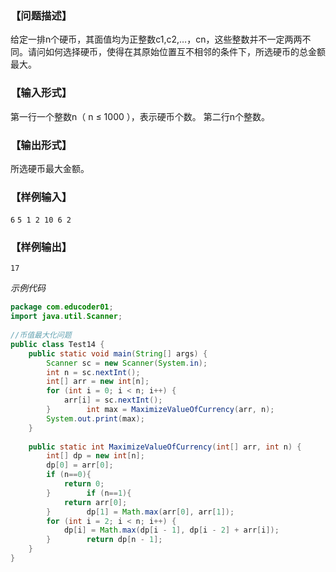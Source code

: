 ### 【问题描述】
给定一排n个硬币，其面值均为正整数c1,c2,…，cn，这些整数并不一定两两不同。请问如何选择硬币，使得在其原始位置互不相邻的条件下，所选硬币的总金额最大。

### 【输入形式】
第一行一个整数n（ n ≤ 1000 ），表示硬币个数。 第二行n个整数。

### 【输出形式】
所选硬币最大金额。

### 【样例输入】
`6` `5 1 2 10 6 2`

### 【样例输出】
`17`   

*示例代码*  
```java
package com.educoder01;  
import java.util.Scanner;  
  
//币值最大化问题  
public class Test14 {  
    public static void main(String[] args) {  
        Scanner sc = new Scanner(System.in);  
        int n = sc.nextInt();  
        int[] arr = new int[n];  
        for (int i = 0; i < n; i++) {  
            arr[i] = sc.nextInt();  
        }        int max = MaximizeValueOfCurrency(arr, n);  
        System.out.print(max);  
    }  
  
    public static int MaximizeValueOfCurrency(int[] arr, int n) {  
        int[] dp = new int[n];  
        dp[0] = arr[0];  
        if (n==0){  
            return 0;  
        }        if (n==1){  
            return arr[0];  
        }        dp[1] = Math.max(arr[0], arr[1]);  
        for (int i = 2; i < n; i++) {  
            dp[i] = Math.max(dp[i - 1], dp[i - 2] + arr[i]);  
        }        return dp[n - 1];  
    }  
}
```